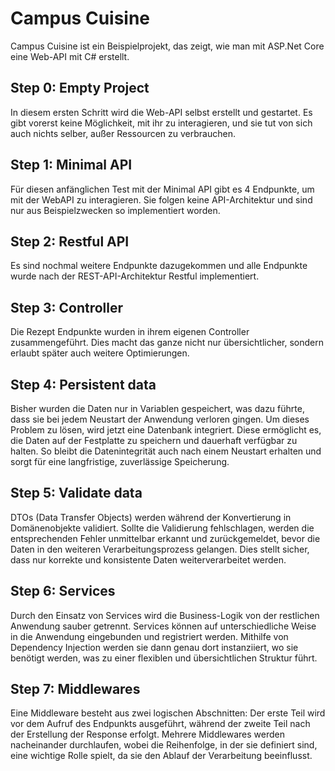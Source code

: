 # Campus Cuisine

Campus Cuisine ist ein Beispielprojekt, das zeigt, wie man mit ASP.Net Core eine Web-API mit C# erstellt.

## Step 0: Empty Project

In diesem ersten Schritt wird die Web-API selbst erstellt und gestartet. Es gibt vorerst keine Möglichkeit, mit ihr zu interagieren, und sie tut von sich auch nichts selber, außer Ressourcen zu verbrauchen.

## Step 1: Minimal API

Für diesen anfänglichen Test mit der Minimal API gibt es 4 Endpunkte, um mit der WebAPI zu interagieren. Sie folgen keine API-Architektur und sind nur aus Beispielzwecken so implementiert worden.

## Step 2: Restful API

Es sind nochmal weitere Endpunkte dazugekommen und alle Endpunkte wurde nach der REST-API-Architektur Restful implementiert.

## Step 3: Controller

Die Rezept Endpunkte wurden in ihrem eigenen Controller zusammengeführt. Dies macht das ganze nicht nur übersichtlicher, sondern erlaubt später auch weitere Optimierungen.

## Step 4: Persistent data

Bisher wurden die Daten nur in Variablen gespeichert, was dazu führte, dass sie bei jedem Neustart der Anwendung verloren gingen. Um dieses Problem zu lösen, wird jetzt eine Datenbank integriert. Diese ermöglicht es, die Daten auf der Festplatte zu speichern und dauerhaft verfügbar zu halten. So bleibt die Datenintegrität auch nach einem Neustart erhalten und sorgt für eine langfristige, zuverlässige Speicherung.

## Step 5: Validate data

DTOs (Data Transfer Objects) werden während der Konvertierung in Domänenobjekte validiert. Sollte die Validierung fehlschlagen, werden die entsprechenden Fehler unmittelbar erkannt und zurückgemeldet, bevor die Daten in den weiteren Verarbeitungsprozess gelangen. Dies stellt sicher, dass nur korrekte und konsistente Daten weiterverarbeitet werden.

## Step 6: Services

Durch den Einsatz von Services wird die Business-Logik von der restlichen Anwendung sauber getrennt. Services können auf unterschiedliche Weise in die Anwendung eingebunden und registriert werden. Mithilfe von Dependency Injection werden sie dann genau dort instanziiert, wo sie benötigt werden, was zu einer flexiblen und übersichtlichen Struktur führt.

## Step 7: Middlewares

Eine Middleware besteht aus zwei logischen Abschnitten: Der erste Teil wird vor dem Aufruf des Endpunkts ausgeführt, während der zweite Teil nach der Erstellung der Response erfolgt. Mehrere Middlewares werden nacheinander durchlaufen, wobei die Reihenfolge, in der sie definiert sind, eine wichtige Rolle spielt, da sie den Ablauf der Verarbeitung beeinflusst.
